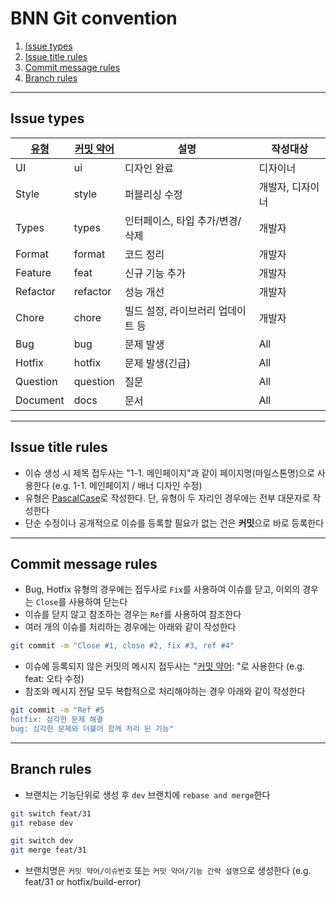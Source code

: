# BNN Git convention

1. [Issue types](#issue-types)
2. [Issue title rules](#issue-title-rules)
3. [Commit message rules](#commit-message-rules)
4. [Branch rules](#branch-rules)

---

## Issue types
|<a id="commit-type" href="#commit-type">유형</a>|<a id="commit-shortening" href="#commit-shortening">커밋 약어</a>|설명|작성대상|
|---|-------|---|------|
|UI|ui|디자인 완료|디자이너|
|Style|style|퍼블리싱 수정|개발자, 디자이너|
|Types|types|인터페이스, 타입 추가/변경/삭제|개발자|
|Format|format|코드 정리|개발자|
|Feature|feat|신규 기능 추가|개발자|
|Refactor|refactor|성능 개선|개발자|
|Chore|chore|빌드 설정, 라이브러리 업데이트 등|개발자
|Bug|bug|문제 발생|All|
|Hotfix|hotfix|문제 발생(긴급)|All|
|Question|question|질문|All|
|Document|docs|문서|All|

---

## Issue title rules
- 이슈 생성 시 제목 접두사는 "1-1. 메인페이지"과 같이 페이지명(마일스톤명)으로 사용한다
(e.g. 1-1. 메인페이지 / 배너 디자인 수정)
- 유형은 [PascalCase](https://www.freecodecamp.org/news/snake-case-vs-camel-case-vs-pascal-case-vs-kebab-case-whats-the-difference/#pascal-case)로 작성한다.
단, 유형이 두 자리인 경우에는 전부 대문자로 작성한다
- 단순 수정이나 공개적으로 이슈를 등록할 필요가 없는 건은 **커밋**으로 바로 등록한다

---

## Commit message rules
- Bug, Hotfix 유형의 경우에는 접두사로 `Fix`를 사용하여 이슈를 닫고, 이외의 경우는 `Close`를 사용하여 닫는다
- 이슈를 닫지 않고 참조하는 경우는 `Ref`를 사용하여 참조한다
- 여러 개의 이슈를 처리하는 경우에는 아래와 같이 작성한다
```bash
git commit -m "Close #1, close #2, fix #3, ref #4"
```
- 이슈에 등록되지 않은 커밋의 메시지 접두사는 "[커밋 약어](#commit-shortening): "로 사용한다
(e.g. feat: 오타 수정)
- 참조와 메시지 전달 모두 복합적으로 처리해야하는 경우 아래와 같이 작성한다
```bash
git commit -m "Ref #5
hotfix: 심각한 문제 해결
bug: 심각한 문제와 더불어 함께 처리 된 기능"
```

---

## Branch rules
- 브랜치는 기능단위로 생성 후 `dev` 브랜치에 `rebase and merge`한다
```bash
git switch feat/31
git rebase dev

git switch dev
git merge feat/31
```
- 브랜치명은 `커밋 약어/이슈번호` 또는 `커밋 약어/기능 간략 설명`으로 생성한다
(e.g. feat/31 or hotfix/build-error)
